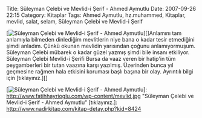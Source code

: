 Title: Süleyman Çelebi ve Mevlid-i Şerif - Ahmed Aymutlu
Date: 2007-09-26 22:15
Category: Kitaplar
Tags: Ahmed Aymutlu, hz.muhammed, Kitaplar, mevlid, salat, selam, Süleyman Çelebi ve Mevlid-i Şerif

[![Süleyman Çelebi ve Mevlid-i Şerif - Ahmed Aymutlu][]][]Anlamını tam
anlamıyla bilmeden dinlediğim mevlitlerin niye bana o kadar tesir
etmediğini şimdi anladım. Çünkü okunan mevlidin yarısından çoğunu
anlamıyormuşum. Süleyman Çelebi mübarek o kadar güzel yazmış şimdi bile
insanı etkiliyor. Süleyman Çelebi Mevlid-i Şerifi Bursa da vaaz veren
bir hatip'in tüm peygamberleri bir tutan vaazına karşı yazılmış.
Üzerinden bunca yıl geçmesine rağmen hala etkisini koruması başlı başına
bir olay. Ayrıntılı bilgi için [tıklayınız.][]

  [Süleyman Çelebi ve Mevlid-i Şerif - Ahmed Aymutlu]: http://www.fatihhayrioglu.com/wp-content/mevlid.kucukresim.jpg
  [![Süleyman Çelebi ve Mevlid-i Şerif - Ahmed Aymutlu][]]: http://www.fatihhayrioglu.com/wp-content/mevlid.jpg
    "Süleyman Çelebi ve Mevlid-i Şerif - Ahmed Aymutlu"
  [tıklayınız.]: http://www.nadirkitap.com/kitap-detay.php?kid=8424
